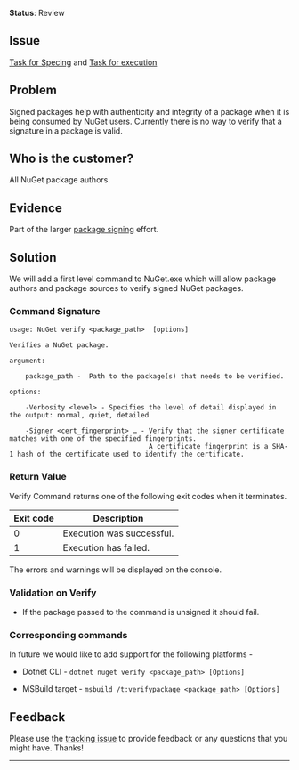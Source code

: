 **Status**: Review

## Issue
[Task for Specing](https://github.com/nuget/home/issues/6005) and [Task for execution](https://github.com/nuget/home/issues/6006)

## Problem
Signed packages help with authenticity and integrity of a package when it is being consumed by NuGet users. Currently there is no way to verify that a signature in a package is valid. 

## Who is the customer?
All NuGet package authors.

## Evidence
Part of the larger [package signing](https://github.com/NuGet/Home/wiki/Author-Package-Signing) effort.

##  Solution
We will add a first level command to NuGet.exe which will allow package authors and package sources to verify signed NuGet packages.

### Command Signature 
```
usage: NuGet verify <package_path>  [options]

Verifies a NuGet package.

argument:

    package_path -  Path to the package(s) that needs to be verified.

options:

    -Verbosity <level> - Specifies the level of detail displayed in the output: normal, quiet, detailed

    -Signer <cert_fingerprint> … - Verify that the signer certificate matches with one of the specified fingerprints.
                                   A certificate fingerprint is a SHA-1 hash of the certificate used to identify the certificate.
```

### Return Value

Verify Command returns one of the following exit codes when it terminates.

| Exit code     | Description |
| ------------- | ------------- |
| 0  | Execution was successful.|
| 1  | Execution has failed. |

The errors and warnings will be displayed on the console.

### Validation on Verify

* If the package passed to the command is unsigned it should fail.

### Corresponding commands

In future we would like to add support for the following platforms - 

* Dotnet CLI - `dotnet nuget verify <package_path> [Options]`

* MSBuild target - `msbuild /t:verifypackage <package_path> [Options]`

## Feedback
Please use the [tracking issue](https://github.com/NuGet/Home/issues/6005) to provide feedback or any questions that you might have. Thanks!
***